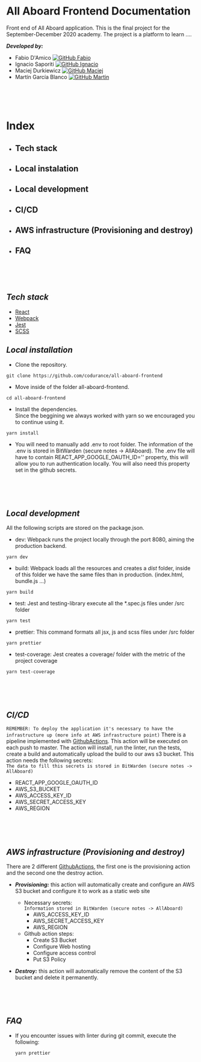 # All Aboard Frontend Documentation

Front end of All Aboard application. This is the final project for the September-December 2020 academy. The project is a platform to learn ....

***Developed by:***
- Fabio D'Amico [![GitHub Fabio](https://img.shields.io/github/followers/fdamico?label=follow&style=social)](https://github.com/fdamico)
- Ignacio Saporiti [![GitHub Ignacio](https://img.shields.io/github/followers/isaporiti?label=follow&style=social)](https://github.com/isaporiti)
- Maciej Durkiewicz [![GitHub Maciej](https://img.shields.io/github/followers/MaWoDu?label=follow&style=social)](https://github.com/MaWoDu)
- Martín García Blanco [![GitHub Martin](https://img.shields.io/github/followers/martin-garcia-blanco?label=follow&style=social)](https://github.com/martin-garcia-blanco)

<br/>
<br/>
<br/>


# Index
- ## Tech stack
- ## Local instalation
- ## Local development
- ## CI/CD
- ## AWS infrastructure (Provisioning and destroy)
- ## FAQ

<br/>
<br/>
<br/>

## ***Tech stack***

- [React](https://reactjs.org/)
- [Webpack](https://webpack.js.org/)
- [Jest](https://jestjs.io/)
- [SCSS](https://sass-lang.com/)

## ***Local installation***

- Clone the repository.
```
git clone https://github.com/codurance/all-aboard-frontend
```
- Move inside of the folder all-aboard-frontend.
```
cd all-aboard-frontend
```
- Install the dependencies.  
 Since the beggining we always worked with yarn so we encouraged you to continue using it.
 ```
 yarn install
 ```
- You will need to manually add .env to root folder. The information of the .env is stored in BitWarden (secure notes -> AllAboard). The .env file will have to contain REACT_APP_GOOGLE_OAUTH_ID='<your-id>' property, this will allow you to run authentication locally.
   You will also need this property set in the github secrets.
<br/>
<br/>
<br/>

## ***Local development***
All the following scripts are stored on the package.json.

- dev: Webpack runs the project locally through the port 8080, aiming the production backend.
```
yarn dev
```
- build: Webpack loads all the resources and creates a *dist* folder, inside of this folder we have the same files than in production. (index.html, bundle.js ...)
```
yarn build
```
- test: Jest and testing-library execute all the *.spec.js files under /src folder
```
yarn test
```
- prettier: This command formats all jsx, js and scss files  under /src folder
```
yarn prettier
```
- test-coverage: Jest creates a coverage/ folder with the metric of the project coverage
```
yarn test-coverage
```

<br/>
<br/>
<br/>

## ***CI/CD***
`REMEMBER: To deploy the application it's necessary to have the infrastructure up (more info at AWS infrastructure point)`
There is a pipeline implemented with [GithubActions](https://github.com/features/actions). This action will be executed on each push to master. The action will install, run the linter, run the tests, create a build and automatically upload the build to our aws s3 bucket.
This action needs the following secrets:  
`The data to fill this secrets is stored in BitWarden (secure notes -> AllAboard)`
- REACT_APP_GOOGLE_OAUTH_ID
- AWS_S3_BUCKET
- AWS_ACCESS_KEY_ID
- AWS_SECRET_ACCESS_KEY
- AWS_REGION


<br/>
<br/>
<br/>

## ***AWS infrastructure (Provisioning and destroy)***
There are 2 different [GithubActions](https://github.com/features/actions), the first one is the provisioning action and the second one the destroy action.

- ***Provisioning:*** this action will automatically create and configure an AWS S3 bucket and configure it to work as a static web site
  - Necessary secrets:   
  `Information stored in BitWarden (secure notes -> AllAboard)`
    - AWS_ACCESS_KEY_ID 
    - AWS_SECRET_ACCESS_KEY 
    - AWS_REGION
  - Github action steps: 
    - Create S3 Bucket
    - Configure Web hosting
    - Configure access control
    - Put S3 Policy

- ***Destroy:*** this action will automatically remove the content of the S3 bucket and delete it permanently.

<br/>
<br/>
<br/>

## ***FAQ***

- If you encounter issues with linter during git commit, execute the following:
  ```
  yarn prettier
  ```
